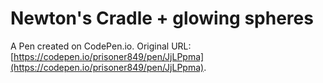 # Newton's Cradle + glowing spheres

A Pen created on CodePen.io. Original URL: [https://codepen.io/prisoner849/pen/JjLPpma](https://codepen.io/prisoner849/pen/JjLPpma).

